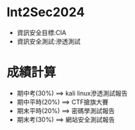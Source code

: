 # Int2Sec2024
- 資訊安全目標:CIA
- 資訊安全測試:滲透測試

# 成績計算
- 期中考(30%) ==> kali linux滲透測試報告
- 期中平時(20%)  ==> CTF搶旗大賽
- 期末平時(20%) ==> 密碼學測試報告
- 期末考(30%)  ==> 網站安全測試報告

